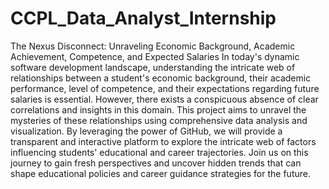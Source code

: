 # CCPL_Data_Analyst_Internship
The Nexus Disconnect: Unraveling Economic Background, Academic Achievement, Competence, and Expected Salaries
In today's dynamic software development landscape, understanding the intricate web of relationships between a student's economic background, their academic performance, level of competence, and their expectations regarding future salaries is essential. However, there exists a conspicuous absence of clear correlations and insights in this domain. This project aims to unravel the mysteries of these relationships using comprehensive data analysis and visualization. By leveraging the power of GitHub, we will provide a transparent and interactive platform to explore the intricate web of factors influencing students' educational and career trajectories. Join us on this journey to gain fresh perspectives and uncover hidden trends that can shape educational policies and career guidance strategies for the future.
